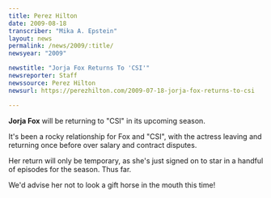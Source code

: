 ```yaml
---
title: Perez Hilton
date: 2009-08-18
transcriber: "Mika A. Epstein"
layout: news
permalink: /news/2009/:title/
newsyear: "2009"

newstitle: "Jorja Fox Returns To 'CSI'"
newsreporter: Staff
newssource: Perez Hilton
newsurl: https://perezhilton.com/2009-07-18-jorja-fox-returns-to-csi

---
```


**Jorja Fox** will be returning to "CSI" in its upcoming season.

It's been a rocky relationship for Fox and "CSI", with the actress leaving and returning once before over salary and contract disputes.

Her return will only be temporary, as she's just signed on to star in a handful of episodes for the season. Thus far.

We'd advise her not to look a gift horse in the mouth this time!
